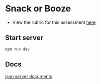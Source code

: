 # Snack or Booze

- View the rubric for this assessment [here](https://storage.googleapis.com/hatchways.appspot.com/employers/springboard/student_rubrics/Snack%20or%20Booze%20-%20Student%20Guide.pdf)

## Start server

```
npm run dev
```

## Docs

[json server documents](https://github.com/typicode/json-server/tree/v0)
